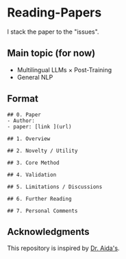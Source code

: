 # Reading-Papers
I stack the paper to the "issues".

## Main topic (for now)
* Multilingual LLMs × Post-Training
* General NLP

## Format
```
## 0. Paper
- Author: 
- paper: [link ](url)

## 1. Overview

## 2. Novelty / Utility

## 3. Core Method

## 4. Validation

## 5. Limitations / Discussions

## 6. Further Reading

## 7. Personal Comments
```

## Acknowledgments
This repository is inspired by [Dr. Aida's](https://github.com/a1da4/paper-survey).
